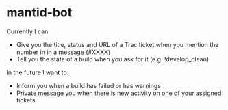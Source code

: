 mantid-bot
==========

Currently I can:

- Give you the title, status and URL of a Trac ticket when you mention the number in in a message (#XXXX)
- Tell you the state of a build when you ask for it (e.g. !develop_clean)

In the future I want to:

- Inform you when a build has failed or has warnings
- Private message you when there is new activity on one of your assigned tickets
